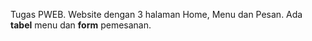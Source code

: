 Tugas PWEB. Website dengan 3 halaman Home, Menu dan Pesan. Ada **tabel** menu dan **form** pemesanan.
